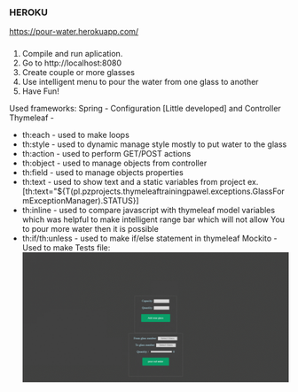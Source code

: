 ### HEROKU
https://pour-water.herokuapp.com/
###

1. Compile and run aplication.
2. Go to http://localhost:8080
3. Create couple or more glasses
4. Use intelligent menu to pour the water from one glass to another
5. Have Fun!

Used frameworks: 
Spring - Configuration [Little developed] and Controller
Thymeleaf - 
* th:each - used to make loops
* th:style - used to dynamic manage style mostly to put water to the glass
* th:action - used to perform GET/POST actions
* th:object - used to manage objects from controller
* th:field - used to manage objects properties
* th:text - used to show text and a static variables from project ex. [th:text="${T(pl.pzprojects.thymeleaftrainingpawel.exceptions.GlassFormExceptionManager).STATUS}]
* th:inline - used to compare javascript with thymeleaf model variables which was helpful to make intelligent range bar which will not allow You to pour more water then it is possible
* th:if/th:unless - used to make if/else statement in thymeleaf
Mockito - Used to make Tests
file: ![Pour-the-water](https://github.com/Raptiler/thymeleaf-training-pawel-pour-water/blob/master/pour-the-water.gif)
